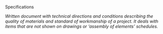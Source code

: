 Specifications

_Written document with technical directions and conditions describing the quality of materials and standard of workmanship of a project. It deals with items that are not shown on drawings or ‘assembly of elements’ schedules._